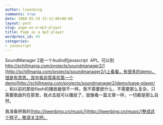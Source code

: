 ```yaml
---
author: liwenbing
comments: true
date: 2008-05-29 15:12:08+00:00
layout: post
slug: page-as-a-mp3-player
title: Page as a mp3 player
wordpress_id: 43
categories:
- javascript
---
```


SoundManager 2是一个Audio的javascript  API。可以到[http://schillmania.com/projects/soundmanager2/](http://schillmania.com/projects/soundmanager2/)上看看，有很多的demo，很是有意思。其中我非常喜欢第一个demo[http://schillmania.com/projects/soundmanager2/demo/page-player/
](http://schillmania.com/projects/soundmanager2/demo/page-player/)，和以前的那些flash的播放器很不一样。我不需要嵌什么，不需要那么复杂，只需要歌曲列在那里，我点击就可以播放了，就像看一篇文章一样，一切都是那么自然。

我准备把我的[http://liwenbing.cn/music/](http://liwenbing.cn/music/)整成这个样子，敬请关注吧。
